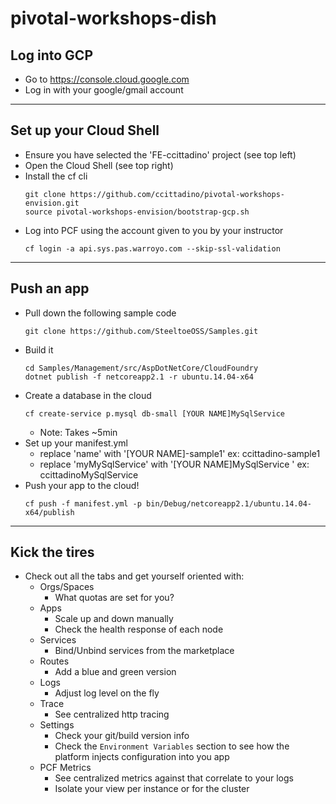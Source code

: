 # pivotal-workshops-dish

## Log into GCP
* Go to https://console.cloud.google.com
* Log in with your google/gmail account
---
## Set up your Cloud Shell
* Ensure you have selected the 'FE-ccittadino' project (see top left)
* Open the Cloud Shell (see top right)
* Install the cf cli
    ```
    git clone https://github.com/ccittadino/pivotal-workshops-envision.git
    source pivotal-workshops-envision/bootstrap-gcp.sh
    ```
* Log into PCF using the account given to you by your instructor
    ```
    cf login -a api.sys.pas.warroyo.com --skip-ssl-validation
    ```
---
## Push an app
* Pull down the following sample code
    ```
    git clone https://github.com/SteeltoeOSS/Samples.git
    ```
* Build it
    ```
    cd Samples/Management/src/AspDotNetCore/CloudFoundry
    dotnet publish -f netcoreapp2.1 -r ubuntu.14.04-x64
    ```
* Create a database in the cloud
    ```
    cf create-service p.mysql db-small [YOUR NAME]MySqlService 
    ```
    * Note: Takes ~5min
* Set up your manifest.yml 
    * replace 'name' with '[YOUR NAME]-sample1' ex: ccittadino-sample1
    * replace 'myMySqlService' with '[YOUR NAME]MySqlService ' ex: ccittadinoMySqlService
* Push your app to the cloud!
    ```
    cf push -f manifest.yml -p bin/Debug/netcoreapp2.1/ubuntu.14.04-x64/publish
    ```
---
## Kick the tires
* Check out all the tabs and get yourself oriented with:
    * Orgs/Spaces
        * What quotas are set for you?
    * Apps
        * Scale up and down manually
        * Check the health response of each node
    * Services
        * Bind/Unbind services from the marketplace
    * Routes
        * Add a blue and green version
    * Logs
        * Adjust log level on the fly
    * Trace
        * See centralized http tracing 
    * Settings
        * Check your git/build version info
        * Check the `Environment Variables` section to see how the platform injects configuration into you app
    * PCF Metrics
        * See centralized metrics against that correlate to your logs
        * Isolate your view per instance or for the cluster